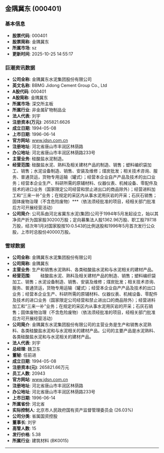 ## 金隅冀东 (000401)

### 基本信息

- **股票代码**: 000401
- **股票简称**: 金隅冀东
- **所属市场**: sz
- **更新时间**: 2025-10-25 14:55:17

### 巨潮资讯数据

- **公司全称**: 金隅冀东水泥集团股份有限公司
- **英文名称**: BBMG Jidong Cement Group Co., Ltd
- **A股代码**: 000401
- **A股简称**: 金隅冀东
- **所属市场**: 深交所主板
- **所属行业**: 非金属矿物制品业
- **法人代表**: 刘宇
- **注册资本(万元)**: 265821.6626
- **成立日期**: 1994-05-08
- **上市日期**: 1996-06-14
- **官方网站**: www.jdsn.com.cn
- **注册地址**: 河北省唐山市丰润区林荫路
- **办公地址**: 河北省唐山市丰润区林荫路233号
- **主营业务**: 硅酸盐水泥制造。
- **经营范围**: 硅酸盐水泥、熟料及相关建材产品的制造、销售；塑料编织袋加工、销售；水泥设备制造、销售、安装及维修；煤炭批发；相关技术咨询、服务、普通货运，货物专用运输（罐式）；经营本企业自产产品及技术的出口业务；经营本企业生产、科研所需的原辅材料、仪器仪表、机械设备、零配件及技术的进口业务（国家限定公司经营和禁止进出口的商品除外）；经营进料加工和“三来一补”业务；在规定的采区内从事水泥用灰岩的开采；石灰石销售；固体废物治理（不含危险废物）***（依法须经批准的项目，经相关部门批准后方可开展经营活动）
- **公司简介**: 公司系由河北省冀东水泥(集团)公司于1994年5月发起设立，始以其净资产折为国家股30200万股；定向募集法人股1362.96万股、职工股797.18万股，经次年1月对国家股按10:0.543的比例送股和1996年5月首次发行公众股，上市时总股份40000万股。

### 雪球数据

- **公司全称**: 金隅冀东水泥集团股份有限公司
- **公司简称**: 金隅冀东
- **主营业务**: 生产和销售水泥熟料、各类硅酸盐水泥和与水泥相关的建材产品。
- **经营范围**: 　　硅酸盐水泥、熟料及相关建材产品的制造、销售；塑料编织袋加工、销售；水泥设备制造、销售、安装及维修；煤炭批发；相关技术咨询、服务、普通货运，货物专用运输（罐式）；经营本企业自产产品及技术的出口业务；经营本企业生产、科研所需的原辅材料、仪器仪表、机械设备、零配件及技术的进口业务（国家限定公司经营和禁止进出口的商品除外）；经营进料加工和“三来一补”业务；在规定的采区内从事水泥用灰岩的开采；石灰石销售；固体废物治理（不含危险废物）（依法须经批准的项目，经相关部门批准后方可开展经营活动）
- **公司简介**: 金隅冀东水泥集团股份有限公司的主营业务是生产和销售水泥熟料、各类硅酸盐水泥和与水泥相关的建材产品。公司的主要产品是水泥熟料、各类硅酸盐水泥和与水泥相关的建材产品。
- **法人代表**: 刘宇
- **总经理**: 魏卫东
- **董秘**: 任前进
- **成立日期**: 1994-05-08
- **注册资本(元)**: 265821.66万元
- **员工人数**: 20943
- **官方网站**: www.jdsn.com.cn
- **注册地址**: 河北省唐山市丰润区林荫路
- **办公地址**: 河北省唐山市丰润区林荫路233号
- **上市日期**: 1996-06-14
- **所属省份**: 河北省
- **实际控制人**: 北京市人民政府国有资产监督管理委员会 (26.03%)
- **公司分类**: 省属国资控股
- **董事长**: 刘宇
- **高管人数**: 15
- **发行价格**: 5.38
- **所属行业**: 建筑材料 (BK0015)

---